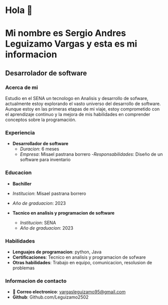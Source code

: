 # Hola 👋
# Mi nombre es Sergio Andres Leguizamo Vargas y esta es mi informacion
## Desarrolador de software
### Acerca de mi
Estudio en el SENA un tecnologo en Analisis y desarrollo de sofware, actualmente estoy explorando el vasto universo del desarrollo de software. Aunque estoy en las primeras etapas de mi viaje, estoy comprometido con el aprendizaje continuo y la mejora de mis habilidades en comprender conceptos sobre la programación.
### Experiencia
- **Desarrollador de software**
  - *Duracion*: 6 meses
  - *Empresa*: Misael pastrana borrero
  -*Responsabilidades*: Diseño de  un software para inventario
### Educacion 
- **Bachiller**
 - *Institucion*: Misael pastrana borrero
 - *Año de graduacion*: 2023
 
 - **Tacnico en analisis y programacion de software**
   - *Institucion*: SENA
   - *Año de graduacion*: 2023

### Habilidades
- **Lenguajes de programacion**: python, Java
- **Certificaciones**: Tecnico en analisis y programacion de sofware
- **Otras habilidades**: Trabajo en equipo, comunicacion, resolusion de problemas
### Informacion de contacto
- 📧 **Correo electronico**: vargasleguizamo95@gmail.com
- **Github**: Github.com/Leguizamo2502


